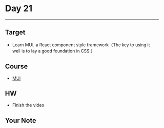 # Day 21

---

## Target

- Learn MUI, a React component style framework（The key to using it well is to lay a good foundation in CSS.）

## Course

- [MUI](https://www.youtube.com/watch?v=Xoz31I1FuiY)

## HW

- Finish the video

## Your Note
